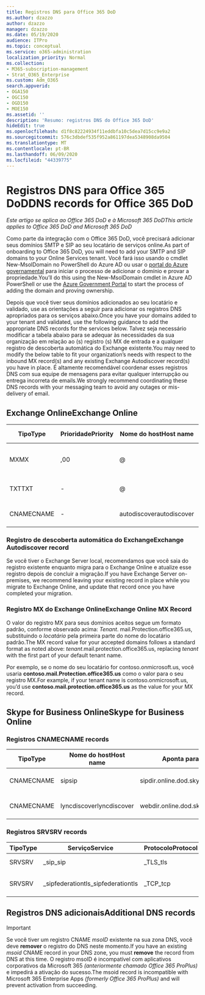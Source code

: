 ```yaml
---
title: Registros DNS para Office 365 DoD
ms.author: dzazzo
author: dzazzo
manager: dzazzo
ms.date: 05/19/2020
audience: ITPro
ms.topic: conceptual
ms.service: o365-administration
localization_priority: Normal
ms.collection:
- M365-subscription-management
- Strat_O365_Enterprise
ms.custom: Adm_O365
search.appverid:
- OGA150
- OGC150
- OGD150
- MOE150
ms.assetid: ''
description: 'Resumo: registros DNS do Office 365 DoD'
hideEdit: true
ms.openlocfilehash: d1f8c82224934f11eddbfa10c5dea7d15cc9e9a2
ms.sourcegitcommit: 576c3dbdef535f952a861197dea5348908da9504
ms.translationtype: MT
ms.contentlocale: pt-BR
ms.lasthandoff: 06/09/2020
ms.locfileid: "44339775"
---
```

# <a name="dns-records-for-office-365-dod"></a><span data-ttu-id="30541-103">Registros DNS para Office 365 DoD</span><span class="sxs-lookup"><span data-stu-id="30541-103">DNS records for Office 365 DoD</span></span>

<span data-ttu-id="30541-104">*Este artigo se aplica ao Office 365 DoD e à Microsoft 365 DoD*</span><span class="sxs-lookup"><span data-stu-id="30541-104">*This article applies to Office 365 DoD and Microsoft 365 DoD*</span></span>

<span data-ttu-id="30541-105">Como parte da integração com o Office 365 DoD, você precisará adicionar seus domínios SMTP e SIP ao seu locatário de serviços online.</span><span class="sxs-lookup"><span data-stu-id="30541-105">As part of onboarding to Office 365 DoD, you will need to add your SMTP and SIP domains to your Online Services tenant.</span></span>  <span data-ttu-id="30541-106">Você fará isso usando o cmdlet New-MsolDomain no PowerShell do Azure AD ou usar o [portal do Azure governamental](https://portal.azure.us) para iniciar o processo de adicionar o domínio e provar a propriedade.</span><span class="sxs-lookup"><span data-stu-id="30541-106">You’ll do this using the New-MsolDomain cmdlet in Azure AD PowerShell or use the [Azure Government Portal](https://portal.azure.us) to start the process of adding the domain and proving ownership.</span></span>

<span data-ttu-id="30541-107">Depois que você tiver seus domínios adicionados ao seu locatário e validado, use as orientações a seguir para adicionar os registros DNS apropriados para os serviços abaixo.</span><span class="sxs-lookup"><span data-stu-id="30541-107">Once you have your domains added to your tenant and validated, use the following guidance to add the appropriate DNS records for the services below.</span></span>  <span data-ttu-id="30541-108">Talvez seja necessário modificar a tabela abaixo para se adequar às necessidades da sua organização em relação ao (s) registro (s) MX de entrada e a qualquer registro de descoberta automática do Exchange existente.</span><span class="sxs-lookup"><span data-stu-id="30541-108">You may need to modify the below table to fit your organization’s needs with respect to the inbound MX record(s) and any existing Exchange Autodiscover record(s) you have in place.</span></span>  <span data-ttu-id="30541-109">É altamente recomendável coordenar esses registros DNS com sua equipe de mensagens para evitar qualquer interrupção ou entrega incorreta de emails.</span><span class="sxs-lookup"><span data-stu-id="30541-109">We strongly recommend coordinating these DNS records with your messaging team to avoid any outages or mis-delivery of email.</span></span>

## <a name="exchange-online"></a><span data-ttu-id="30541-110">Exchange Online</span><span class="sxs-lookup"><span data-stu-id="30541-110">Exchange Online</span></span>

| <span data-ttu-id="30541-111">Tipo</span><span class="sxs-lookup"><span data-stu-id="30541-111">Type</span></span> | <span data-ttu-id="30541-112">Prioridade</span><span class="sxs-lookup"><span data-stu-id="30541-112">Priority</span></span> | <span data-ttu-id="30541-113">Nome do host</span><span class="sxs-lookup"><span data-stu-id="30541-113">Host name</span></span> | <span data-ttu-id="30541-114">Aponta para o endereço ou o valor</span><span class="sxs-lookup"><span data-stu-id="30541-114">Points to address or value</span></span> | <span data-ttu-id="30541-115">TTL</span><span class="sxs-lookup"><span data-stu-id="30541-115">TTL</span></span> |
| --- | --- | --- | --- | --- |
| <span data-ttu-id="30541-116">MX</span><span class="sxs-lookup"><span data-stu-id="30541-116">MX</span></span> | <span data-ttu-id="30541-117">,0</span><span class="sxs-lookup"><span data-stu-id="30541-117">0</span></span> | @ | <span data-ttu-id="30541-118">*Tenant*. mail.Protection.office365.us (veja a seguir os detalhes adicionais)</span><span class="sxs-lookup"><span data-stu-id="30541-118">*tenant*.mail.protection.office365.us (see below for additional details)</span></span> | <span data-ttu-id="30541-119">1 Hour</span><span class="sxs-lookup"><span data-stu-id="30541-119">1 Hour</span></span> |
| <span data-ttu-id="30541-120">TXT</span><span class="sxs-lookup"><span data-stu-id="30541-120">TXT</span></span> | - | @ | <span data-ttu-id="30541-121">v = spf1 inclui include. Protection. office365. us-all</span><span class="sxs-lookup"><span data-stu-id="30541-121">v=spf1 include:spf.protection.office365.us -all</span></span> | <span data-ttu-id="30541-122">1 Hour</span><span class="sxs-lookup"><span data-stu-id="30541-122">1 Hour</span></span> |
| <span data-ttu-id="30541-123">CNAME</span><span class="sxs-lookup"><span data-stu-id="30541-123">CNAME</span></span> | - | <span data-ttu-id="30541-124">autodiscover</span><span class="sxs-lookup"><span data-stu-id="30541-124">autodiscover</span></span> | <span data-ttu-id="30541-125">autodiscover-dod.office365.us</span><span class="sxs-lookup"><span data-stu-id="30541-125">autodiscover-dod.office365.us</span></span> | <span data-ttu-id="30541-126">1 Hour</span><span class="sxs-lookup"><span data-stu-id="30541-126">1 Hour</span></span> |

### <a name="exchange-autodiscover-record"></a><span data-ttu-id="30541-127">Registro de descoberta automática do Exchange</span><span class="sxs-lookup"><span data-stu-id="30541-127">Exchange Autodiscover record</span></span>

<span data-ttu-id="30541-128">Se você tiver o Exchange Server local, recomendamos que você saia do registro existente enquanto migra para o Exchange Online e atualize esse registro depois de concluir a migração.</span><span class="sxs-lookup"><span data-stu-id="30541-128">If you have Exchange Server on-premises, we recommend leaving your existing record in place while you migrate to Exchange Online, and update that record once you have completed your migration.</span></span>

### <a name="exchange-online-mx-record"></a><span data-ttu-id="30541-129">Registro MX do Exchange Online</span><span class="sxs-lookup"><span data-stu-id="30541-129">Exchange Online MX Record</span></span>

<span data-ttu-id="30541-130">O valor do registro MX para seus domínios aceitos segue um formato padrão, conforme observado acima: *Tenant*. mail.Protection.office365.us, substituindo o *locatário* pela primeira parte do nome do locatário padrão.</span><span class="sxs-lookup"><span data-stu-id="30541-130">The MX record value for your accepted domains follows a standard format as noted above: *tenant*.mail.protection.office365.us, replacing *tenant* with the first part of your default tenant name.</span></span>

<span data-ttu-id="30541-131">Por exemplo, se o nome do seu locatário for contoso.onmicrosoft.us, você usaria **contoso.mail.Protection.office365.us** como o valor para o seu registro MX.</span><span class="sxs-lookup"><span data-stu-id="30541-131">For example, if your tenant name is contoso.onmicrosoft.us, you’d use **contoso.mail.protection.office365.us** as the value for your MX record.</span></span>

## <a name="skype-for-business-online"></a><span data-ttu-id="30541-132">Skype for Business Online</span><span class="sxs-lookup"><span data-stu-id="30541-132">Skype for Business Online</span></span>

### <a name="cname-records"></a><span data-ttu-id="30541-133">Registros CNAME</span><span class="sxs-lookup"><span data-stu-id="30541-133">CNAME records</span></span>

| <span data-ttu-id="30541-134">Tipo</span><span class="sxs-lookup"><span data-stu-id="30541-134">Type</span></span> | <span data-ttu-id="30541-135">Nome do host</span><span class="sxs-lookup"><span data-stu-id="30541-135">Host name</span></span> | <span data-ttu-id="30541-136">Aponta para o endereço ou o valor</span><span class="sxs-lookup"><span data-stu-id="30541-136">Points to address or value</span></span> | <span data-ttu-id="30541-137">TTL</span><span class="sxs-lookup"><span data-stu-id="30541-137">TTL</span></span> |
| --- | --- | --- | --- |
| <span data-ttu-id="30541-138">CNAME</span><span class="sxs-lookup"><span data-stu-id="30541-138">CNAME</span></span> | <span data-ttu-id="30541-139">sip</span><span class="sxs-lookup"><span data-stu-id="30541-139">sip</span></span> | <span data-ttu-id="30541-140">sipdir.online.dod.skypeforbusiness.us</span><span class="sxs-lookup"><span data-stu-id="30541-140">sipdir.online.dod.skypeforbusiness.us</span></span> | <span data-ttu-id="30541-141">1 Hour</span><span class="sxs-lookup"><span data-stu-id="30541-141">1 Hour</span></span> |
| <span data-ttu-id="30541-142">CNAME</span><span class="sxs-lookup"><span data-stu-id="30541-142">CNAME</span></span> | <span data-ttu-id="30541-143">lyncdiscover</span><span class="sxs-lookup"><span data-stu-id="30541-143">lyncdiscover</span></span> | <span data-ttu-id="30541-144">webdir.online.dod.skypeforbusiness.us</span><span class="sxs-lookup"><span data-stu-id="30541-144">webdir.online.dod.skypeforbusiness.us</span></span> | <span data-ttu-id="30541-145">1 Hour</span><span class="sxs-lookup"><span data-stu-id="30541-145">1 Hour</span></span> | 

### <a name="srv-records"></a><span data-ttu-id="30541-146">Registros SRV</span><span class="sxs-lookup"><span data-stu-id="30541-146">SRV records</span></span>

| <span data-ttu-id="30541-147">Tipo</span><span class="sxs-lookup"><span data-stu-id="30541-147">Type</span></span> | <span data-ttu-id="30541-148">Serviço</span><span class="sxs-lookup"><span data-stu-id="30541-148">Service</span></span> | <span data-ttu-id="30541-149">Protocolo</span><span class="sxs-lookup"><span data-stu-id="30541-149">Protocol</span></span> | <span data-ttu-id="30541-150">Porta</span><span class="sxs-lookup"><span data-stu-id="30541-150">Port</span></span> | <span data-ttu-id="30541-151">Peso</span><span class="sxs-lookup"><span data-stu-id="30541-151">Weight</span></span> | <span data-ttu-id="30541-152">Priority</span><span class="sxs-lookup"><span data-stu-id="30541-152">Priority</span></span> | <span data-ttu-id="30541-153">Nome</span><span class="sxs-lookup"><span data-stu-id="30541-153">Name</span></span> | <span data-ttu-id="30541-154">Target</span><span class="sxs-lookup"><span data-stu-id="30541-154">Target</span></span> | <span data-ttu-id="30541-155">TTL</span><span class="sxs-lookup"><span data-stu-id="30541-155">TTL</span></span> |
| --- | --- | --- | --- | --- | --- | --- | --- | --- |
| <span data-ttu-id="30541-156">SRV</span><span class="sxs-lookup"><span data-stu-id="30541-156">SRV</span></span> | <span data-ttu-id="30541-157">\_sip</span><span class="sxs-lookup"><span data-stu-id="30541-157">\_sip</span></span> | <span data-ttu-id="30541-158">\_TLS</span><span class="sxs-lookup"><span data-stu-id="30541-158">\_tls</span></span> | <span data-ttu-id="30541-159">443</span><span class="sxs-lookup"><span data-stu-id="30541-159">443</span></span> | <span data-ttu-id="30541-160">1 </span><span class="sxs-lookup"><span data-stu-id="30541-160">1</span></span> | <span data-ttu-id="30541-161">100</span><span class="sxs-lookup"><span data-stu-id="30541-161">100</span></span> | @ | <span data-ttu-id="30541-162">sipdir.online.dod.skypeforbusiness.us</span><span class="sxs-lookup"><span data-stu-id="30541-162">sipdir.online.dod.skypeforbusiness.us</span></span> | <span data-ttu-id="30541-163">1 hora</span><span class="sxs-lookup"><span data-stu-id="30541-163">1 Hour</span></span> |
| <span data-ttu-id="30541-164">SRV</span><span class="sxs-lookup"><span data-stu-id="30541-164">SRV</span></span> | <span data-ttu-id="30541-165">\_sipfederationtls</span><span class="sxs-lookup"><span data-stu-id="30541-165">\_sipfederationtls</span></span> | <span data-ttu-id="30541-166">\_TCP</span><span class="sxs-lookup"><span data-stu-id="30541-166">\_tcp</span></span> | <span data-ttu-id="30541-167">5061</span><span class="sxs-lookup"><span data-stu-id="30541-167">5061</span></span> | <span data-ttu-id="30541-168">1 </span><span class="sxs-lookup"><span data-stu-id="30541-168">1</span></span> | <span data-ttu-id="30541-169">100</span><span class="sxs-lookup"><span data-stu-id="30541-169">100</span></span> | @ | <span data-ttu-id="30541-170">sipfed.online.dod.skypeforbusiness.us</span><span class="sxs-lookup"><span data-stu-id="30541-170">sipfed.online.dod.skypeforbusiness.us</span></span> | <span data-ttu-id="30541-171">1 Hour</span><span class="sxs-lookup"><span data-stu-id="30541-171">1 Hour</span></span> |

## <a name="additional-dns-records"></a><span data-ttu-id="30541-172">Registros DNS adicionais</span><span class="sxs-lookup"><span data-stu-id="30541-172">Additional DNS records</span></span>

> [!IMPORTANT]
> <span data-ttu-id="30541-173">Se você tiver um registro CNAME *msoID* existente na sua zona DNS, você deve **remover** o registro do DNS neste momento.</span><span class="sxs-lookup"><span data-stu-id="30541-173">If you have an existing *msoid* CNAME record in your DNS zone, you must **remove** the record from DNS at this time.</span></span>  <span data-ttu-id="30541-174">O registro msoID é incompatível com aplicativos corporativos da Microsoft 365 *(anteriormente chamado Office 365 ProPlus)* e impedirá a ativação do sucesso.</span><span class="sxs-lookup"><span data-stu-id="30541-174">The msoid record is incompatible with Microsoft 365 Enterprise Apps *(formerly Office 365 ProPlus)* and will prevent activation from succeeding.</span></span>
